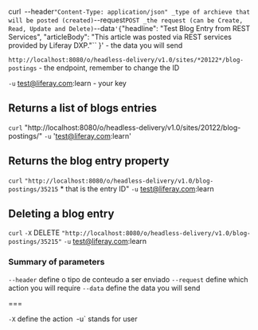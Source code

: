 curl`
`--header` "Content-Type: application/json" _type of archieve that will be posted (created)
`--request` POST _the request (can be Create, Read, Update and Delete)
`--data` '{
	`"headline": "Test Blog Entry from REST Services", "articleBody": "This article was posted via REST services provided by Liferay DXP."``
	}' - the data you will send

`http://localhost:8080/o/headless-delivery/v1.0/sites/*20122*/blog-postings` - the endpoint, remember to change the ID

`-u` test@liferay.com:learn - your key

## Returns a list of blogs entries

`curl`
"http://localhost:8080/o/headless-delivery/v1.0/sites/20122/blog-postings/"
`-u` 'test@liferay.com:learn'

## Returns the blog entry property

`curl` `"http://localhost:8080/o/headless-delivery/v1.0/blog-postings/35215` * that is the entry ID"
`-u` test@liferay.com:learn

## Deleting a blog entry

`curl` `-X` DELETE `"http://localhost:8080/o/headless-delivery/v1.0/blog-postings/35215"` `-u` test@liferay.com:learn


### Summary of parameters

`--header` define o tipo de conteudo a ser enviado 
`--request` define which action you will require
`--data` define the data you will send

===

`-X` define the action`
`-u` stands for user


